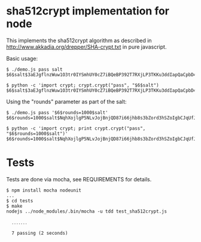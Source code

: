 sha512crypt implementation for node
===================================

This implements the sha512crypt algorithm as described in
http://www.akkadia.org/drepper/SHA-crypt.txt
in pure javascript.

Basic usage:
```
$ ./demo.js pass salt
$6$salt$3aEJgflnzWuw1O3tr0IYSmhUY0cZ7iBQeBP392T7RXjLP3TKKu3ddIapQaCpbD4p9ioeGaVIjOHaym7HvCuUm0

$ python -c 'import crypt; crypt.crypt("pass", "$6$salt")
$6$salt$3aEJgflnzWuw1O3tr0IYSmhUY0cZ7iBQeBP392T7RXjLP3TKKu3ddIapQaCpbD4p9ioeGaVIjOHaym7HvCuUm0
```

Using the "rounds" parameter as part of the salt:
```
$ ./demo.js pass '$6$rounds=1000$salt'
$6$rounds=1000$salt$NqhXojlgP5NLvJojBnjQD87i66jhb8s3bZord3hSZoIgbCJqUfJdp7pclsLBBqgn02fAtd/vn4lieLeX5J.h90

$ python -c 'import crypt; print crypt.crypt("pass", "$6$rounds=1000$salt")'
$6$rounds=1000$salt$NqhXojlgP5NLvJojBnjQD87i66jhb8s3bZord3hSZoIgbCJqUfJdp7pclsLBBqgn02fAtd/vn4lieLeX5J.h90
```

Tests
=====

Tests are done via mocha, see REQUIREMENTS for details.
```
$ npm install mocha nodeunit
...
$ cd tests
$ make
nodejs ../node_modules/.bin/mocha -u tdd test_sha512crypt.js

  ․․․․․․․

  7 passing (2 seconds)
```
